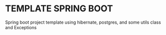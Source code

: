TEMPLATE SPRING BOOT
=========================
Spring boot project template using hibernate, postgres, and some utils class and Exceptions
